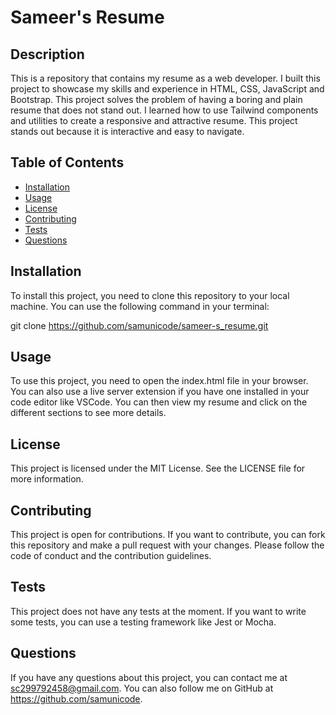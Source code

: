 # Sameer's Resume

## Description

This is a repository that contains my resume as a web developer. I built this project to showcase my skills and experience in HTML, CSS, JavaScript and Bootstrap. This project solves the problem of having a boring and plain resume that does not stand out. I learned how to use Tailwind components and utilities to create a responsive and attractive resume. This project stands out because it is interactive and easy to navigate.

## Table of Contents

- [Installation](#installation)
- [Usage](#usage)
- [License](#license)
- [Contributing](#contributing)
- [Tests](#tests)
- [Questions](#questions)

## Installation

To install this project, you need to clone this repository to your local machine. You can use the following command in your terminal:

git clone https://github.com/samunicode/sameer-s_resume.git


## Usage

To use this project, you need to open the index.html file in your browser. You can also use a live server extension if you have one installed in your code editor like VSCode. You can then view my resume and click on the different sections to see more details.

## License

This project is licensed under the MIT License. See the LICENSE file for more information.

## Contributing

This project is open for contributions. If you want to contribute, you can fork this repository and make a pull request with your changes. Please follow the code of conduct and the contribution guidelines.

## Tests

This project does not have any tests at the moment. If you want to write some tests, you can use a testing framework like Jest or Mocha.

## Questions

If you have any questions about this project, you can contact me at sc299792458@gmail.com. You can also follow me on GitHub at https://github.com/samunicode.
 

